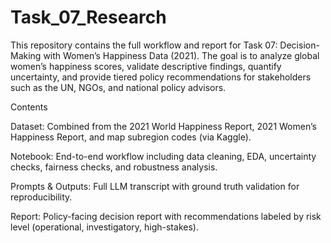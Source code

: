 # Task_07_Research

This repository contains the full workflow and report for Task 07: Decision-Making with Women’s Happiness Data (2021). The goal is to analyze global women’s happiness scores, validate descriptive findings, quantify uncertainty, and provide tiered policy recommendations for stakeholders such as the UN, NGOs, and national policy advisors.


Contents

Dataset: Combined from the 2021 World Happiness Report, 2021 Women’s Happiness Report, and map subregion codes (via Kaggle).

Notebook: End-to-end workflow including data cleaning, EDA, uncertainty checks, fairness checks, and robustness analysis.

Prompts & Outputs: Full LLM transcript with ground truth validation for reproducibility.

Report: Policy-facing decision report with recommendations labeled by risk level (operational, investigatory, high-stakes).
